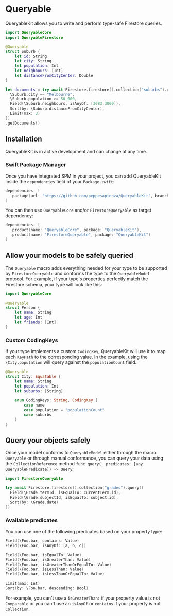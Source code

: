 # Queryable

QueryableKit allows you to write and perform type-safe Firestore queries. 

```swift
import QueryableCore
import QueryableFirestore

@Queryable 
struct Suburb {
    let id: String
    let city: String
    let population: Int
    let neighbours: [Int]
    let distanceFromCityCenter: Double
}

let documents = try await Firestore.firestore().collection("suburbs").query([
  \Suburb.city == "Melbourne",
  \Suburb.population >= 50_000,
  Field(\Suburb.neighbours, isAnyOf: [3083,3000]),
  Sort(by: \Suburb.distanceFromCityCenter),
  Limit(max: 3)
])
.getDocuments()
```

## Installation

QueryableKit is in active development and can change at any time. 

### Swift Package Manager

Once you have integrated SPM in your project, you can add QueryableKit inside the `dependencies` field of your `Package.swift`:

```swift
dependencies: [
  .package(url: "https://github.com/peppesapienza/QueryableKit", branch: "main")
]
```
You can then use `QueryableCore` and/or `FirestoreQueryable` as target dependency:

```swift
dependencies: [
  .product(name: "QueryableCore", package: "QueryableKit"),
  .product(name: "FirestoreQueryable", package: "QueryableKit")
]
```

## Allow your models to be safely queried

The `Queryable` macro adds everything needed for your type to be supported by `FirestoreQueryable` and conforms the type to the `QueryableModel` protocol. For example, if your type's properties perfectly match the Firestore schema, your type will look like this:

```swift
import QueryableCore

@Queryable
struct Person {
    let name: String
    let age: Int
    let friends: [Int]
}
```

### Custom CodingKeys

If your type implements a custom `CodingKey`, QueryableKit will use it to map each `KeyPath` to the corresponding value. In the example, using the `\City.population` will query against the `populationCount` field.

```swift
@Queryable
struct City: Equatable {
    let name: String
    let population: Int
    let suburbs: [String]
    
    enum CodingKeys: String, CodingKey {
        case name
        case population = "populationCount"
        case suburbs
    }
}
```

## Query your objects safely

Once your model conforms to `QueryableModel` either through the macro `Queryable` or through manual conformance, you can query your data using the `CollectionReference` method `func query(_ predicates: [any QueryablePredicate]) -> Query`:

```swift
import FirestoreQueryable

try await Firestore.firestore().collection("grades").query([
  Field(\Grade.termId, isEqualTo: currentTerm.id),
  Field(\Grade.subjectId, isEqualTo: subject.id),
  Sort(by: \Grade.date)
])
```

### Available predicates

You can use one of the following predicates based on your property type:

```swift
Field(\Foo.bar, contains: Value)
Field(\Foo.bar, isAnyOf: [a, b, c])

Field(\Foo.bar, isEqualTo: Value)
Field(\Foo.bar, isGreaterThan: Value)
Field(\Foo.bar, isGreaterThanOrEqualTo: Value)
Field(\Foo.bar, isLessThan: Value)
Field(\Foo.bar, isLessThanOrEqualTo: Value)

Limit(max: Int)
Sort(by: \Foo.bar, descending: Bool)
```

For example, you can't use a `isGreaterThan:` if your property value is not `Comparable` or you can't use an `isAnyOf` or `contains` if your property is not `Collection`. 




